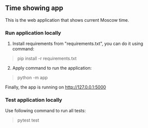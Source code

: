 ## Time showing app

This is the web application that shows current Moscow time.

### Run application locally

1. Install requirements from "requirements.txt", you can do it using command:

> pip install -r requirements.txt

2. Apply command to run the application:

> python -m app

Finally, the app is running on http://127.0.0.1:5000

### Test application locally

Use following command to run all tests:
> pytest test
